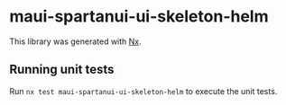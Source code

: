 # maui-spartanui-ui-skeleton-helm

This library was generated with [Nx](https://nx.dev).


## Running unit tests

Run `nx test maui-spartanui-ui-skeleton-helm` to execute the unit tests.

